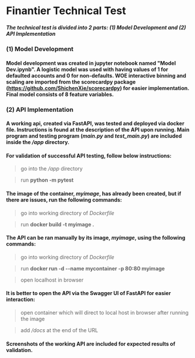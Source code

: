 # Finantier Technical Test
##### The technical test is divided into 2 parts: (1) Model Development and (2) API Implementation

### (1) Model Development
#### Model development was created in jupyter notebook named "Model Dev.ipynb". A logistic model was used with having values of 1 for defaulted accounts and 0 for non-defaults. WOE interactive binning and scaling are imported from the scorecardpy package (<https://github.com/ShichenXie/scorecardpy>) for easier implementation. Final model consists of 8 feature variables.

### (2) API Implementation
#### A working api, created via FastAPI, was tested and deployed via docker file. Instructions is found at the description of the API upon running. Main program and testing program (*main.py* and *test_main.py*) are included inside the */app* directory. 

#### For validation of successful API testing, follow below instructions:
> go into the */app* directory 

> run **python -m pytest**

#### The image of the container, *myimage*, has already been created, but if there are issues, run the following commands:
> go into working directory of *Dockerfile*

> run **docker build -t myimage .**

#### The API can be ran manually by its image, *myimage*, using the following commands:
> go into working directory of *Dockerfile*

> run **docker run -d --name mycontainer -p 80:80 myimage**

> open localhost in browser

#### It is better to open the API via the Swagger UI of FastAPI for easier interaction:
> open container which will direct to local host in browser after running the image

> add */docs* at the end of the URL

#### Screenshots of the working API are included for expected results of validation. 
